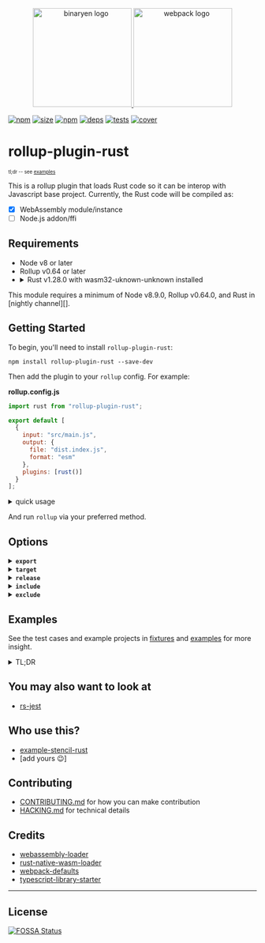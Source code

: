 <div align="center">
  <a href="https://github.com/rust-lang/rust">
    <img width="200" height="200" alt="binaryen logo" src="https://www.rust-lang.org/logos/rust-logo-blk.svg">
  </a>
  <a href="https://github.com/rollup/rollup">
    <img width="200" height="200" alt="webpack logo" src="https://rollupjs.org/logo.svg">
  </a>
</div>

[![npm][npm]][npm-url]
[![size][size]][size-url]
[![npm][npm-download]][npm-url]
[![deps][deps]][deps-url]
[![tests][tests]][tests-url]
[![cover][cover]][cover-url]

<!-- [![stencil][stencil]][stencil-url] -->

# rollup-plugin-rust

<sup><sup>tl;dr -- see [examples](#examples)</sup></sup>

This is a rollup plugin that loads Rust code so it can be interop with Javascript base project. Currently, the Rust code will be compiled as:

- [x] WebAssembly module/instance
- [ ] Node.js addon/ffi

## Requirements

<ul>
<li>Node v8 or later</li>
<li>Rollup v0.64 or later</li>
<li><details>
<summary>Rust v1.28.0 with wasm32-uknown-unknown installed</summary>

```console
rustup default 1.28.0
rustup target add wasm32-unknown-unknown
```

</details></li>
</ul>

This module requires a minimum of Node v8.9.0, Rollup v0.64.0, and Rust in [nightly channel][].

## Getting Started

To begin, you'll need to install `rollup-plugin-rust`:

```console
npm install rollup-plugin-rust --save-dev
```

Then add the plugin to your `rollup` config. For example:

<b>rollup.config.js</b>

```js
import rust from "rollup-plugin-rust";

export default [
  {
    input: "src/main.js",
    output: {
      file: "dist.index.js",
      format: "esm"
    },
    plugins: [rust()]
  }
];
```

<details>
<summary>quick usage</summary>

<b>lib.rs</b>

```rust
#[no_mangle]
pub fn add(a: i32, b: i32) -> i32 {
    a + b
}
```

<b>index.js</b>

```js
import wasm from "lib.rs";

export async function increment(a) {
  const { instance } = await wasm;
  return instance.exports.add(1, a);
}
```

</details>

And run `rollup` via your preferred method.

## Options

<details>
<summary><b><code>export</code></b></summary>

How wasm code would be exported. This options is identical with [option `export` in webassembly-loader][webassembly-loader]. (see [examples](#examples))

```js
// in your rollup.config.js
{
  plugins: [rust({ export: "instance" })];
}
```

</details>

<details>
<summary><b><code>target</code></b></summary>

- Type: `String`
- Default: `wasm32-unknown-unknown`
- Expected value: see [supported platform](https://forge.rust-lang.org/platform-support.html)

The Rust target to use. Currently it **only support [wasm related target](https://kripken.github.io/blog/binaryen/2018/04/18/rust-emscripten.html)**

```js
// in your rollup.config.js
{
  plugins: [rust({ target: "wasm32-unknown-emscripten" })];
}
```

</details>

<details>
<summary><b><code>release</code></b></summary>

- Type: `Boolean`
- Default: `true`

Whether to compile the Rust code in debug or release mode.

```js
// in your rollup.config.js
{
  plugins: [rust({ release: false })]; // preserve debug symbol
}
```

</details>

<details>
<summary><b><code>include</code></b></summary>

- Type: `Array<string>` or `string`
- Default: `['**/*.rs']`

A single file, or array of files, to include when compiling.

```js
// in your rollup.config.js
{
  plugins: [
    rust({
      include: ["src/**/*.rs", "test/**/*.rs"]
    })
  ];
}
```

</details>

<details>
<summary><b><code>exclude</code></b></summary>

- Type: `Array<string>` or `string`
- Default: `['node_modules/**', 'target/**']`

A single file, or array of files, to exclude when linting.

```js
// in your rollup.config.js
{
  plugins: [
    rust({
      exclude: ["**/node_modules/**", "**/target/**", "**/__caches__/**"]
    })
  ];
}
```

</details>

## Examples

See the test cases and example projects in [fixtures](./test/fixtures) and [examples](./examples/) for more insight.

<details>
<summary>TL;DR</summary>

### Given this Rust code

<b>lib.rs</b>

```rust
#[no_mangle]
pub fn add(a: i32, b: i32) -> i32 {
    a + b
}
```

<b>Cargo.toml</b>

```toml
[package]
name = "adder"
version = "0.1.0"
authors = ["Full Name <email@site.domain>"]

[lib]
crate-type = ["cdylib"]
path = "lib.rs"
```

### With options

#### `{export: 'buffer'}`

```js
import wasmCode from "./lib.rs";

WebAssembly.compile(wasmCode).then(module => {
  const instance = new WebAssembly.Instance(module);
  console(instance.exports.add(1, 2)); // 3
});
```

---

#### `{export: 'module'}`

```js
import wasmModule from "./lib.rs";

const instance = new WebAssembly.Instance(wasmModule);
console(instance.exports.add(1, 2)); // 3
```

---

#### `{export: 'instance'}`

```js
import wasm from "./lib.rs";

console(wasm.exports.add(1, 2)); // 3
```

---

#### `{export: 'async'}`

```rust
extern {
    fn hook(c: i32);
}

#[no_mangle]
pub fn add(a: i32, b: i32) -> i32 {
    hook(a + b)
}
```

```js
import wasmInstantiate from "./lib.rs";

wasmInstantiate(importObject | undefined).then(({ instance, module }) => {
  console(instance.exports.add(1, 2)); // 3

  // create different instance, extra will be called in different environment
  const differentInstance = new WebAssembly.Instance(module, {
    env: {
      hook: result => result * 2
    }
  });
  console(differentInstance.exports.add(1, 2)); // 6
});
```

---

#### `{export: 'async-instance'}`

```js
import wasmInstantiate from "./lib.rs";

wasmInstantiate(importObject | undefined).then(instance => {
  console(instance.exports.add(1, 2)); // 3
});
```

---

#### `{export: 'async-module'}`

```js
import wasmInstantiate from "./lib.rs";

wasmCompile(importObject | undefined).then(module => {
  const differentInstance = new WebAssembly.Instance(module);
  console(differentInstance.exports.add(1, 2)); // 3
});
```

---

</details>

## You may also want to look at

- [rs-jest](https://github.com/DrSensor/rs-jest)

## Who use this?

- [example-stencil-rust](https://github.com/DrSensor/example-stencil-rust)
- [add yours 😉]

## Contributing

- [CONTRIBUTING.md](./.github/CONTRIBUTING.md) for how you can make contribution
- [HACKING.md](./.github/HACKING.md) for technical details

## Credits

- [webassembly-loader](https://github.com/DrSensor/webassembly-loader)
- [rust-native-wasm-loader](https://github.com/dflemstr/rust-native-wasm-loader)
- [webpack-defaults](https://github.com/webpack-contrib/webpack-defaults)
- [typescript-library-starter](https://github.com/alexjoverm/typescript-library-starter)

---

## License

[![FOSSA Status](https://app.fossa.io/api/projects/git%2Bgithub.com%2FDrSensor%2Frollup-plugin-rust.svg?type=large)](https://app.fossa.io/projects/git%2Bgithub.com%2FDrSensor%2Frollup-plugin-rust?ref=badge_large)

[webassembly-loader]: https://github.com/DrSensor/webassembly-loader#export
[npm]: https://img.shields.io/npm/v/rollup-plugin-rust.svg
[npm-url]: https://npmjs.com/package/rollup-plugin-rust
[npm-download]: https://img.shields.io/npm/dm/rollup-plugin-rust.svg
[deps]: https://david-dm.org/DrSensor/rollup-plugin-rust.svg
[deps-url]: https://david-dm.org/DrSensor/rollup-plugin-rust
[tests]: https://img.shields.io/circleci/project/github/DrSensor/rollup-plugin-rust.svg
[tests-url]: https://circleci.com/gh/DrSensor/rollup-plugin-rust
[stencil]: https://img.shields.io/travis/DrSensor/rollup-plugin-rust.svg?label=smoke%20stencil
[stencil-url]: https://travis-ci.org/DrSensor/rollup-plugin-rust
[cover]: https://codecov.io/gh/DrSensor/rollup-plugin-rust/branch/master/graph/badge.svg
[cover-url]: https://codecov.io/gh/DrSensor/rollup-plugin-rust
[size]: https://packagephobia.now.sh/badge?p=rollup-plugin-rust
[size-url]: https://packagephobia.now.sh/result?p=rollup-plugin-rust
